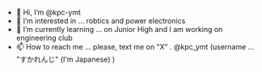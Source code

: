 - 👋 Hi, I’m @kpc-ymt
- 👀 I’m interested in ... robtics and power electronics
- 🌱 I’m currently learning ... on Junior High and I am working on engineering club
- 📫 How to reach me ... please, text me on "X" . @kpc_ymt (username ... "すかれんじ" (I'm Japanese) )

<!---
kpc-ymt/kpc-ymt is a ✨ special ✨ repository because its `README.md` (this file) appears on your GitHub profile.
You can click the Preview link to take a look at your changes.
--->
